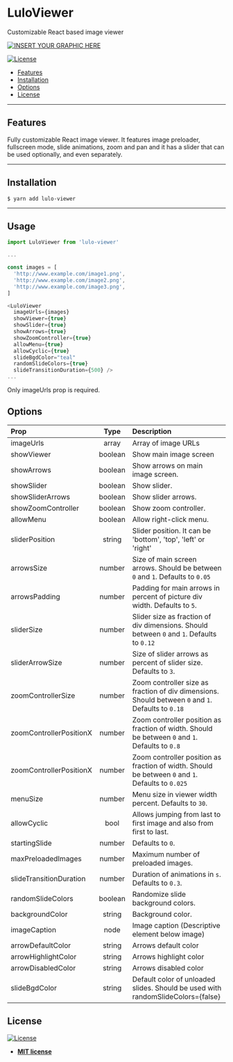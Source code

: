 # LuloViewer

Customizable React based image viewer

[![INSERT YOUR GRAPHIC HERE](https://gdurl.com/2mMv)]()

[![License](http://img.shields.io/:license-mit-blue.svg?style=flat-square)](http://badges.mit-license.org)

- [Features](#features)
- [Installation](#installation)
- [Options](#options)
- [License](#license)

---

## Features

Fully customizable React image viewer. It features image preloader, fullscreen mode, slide animations, zoom and pan and it has a slider that can be used optionally, and even separately.

---

## Installation

```shell
$ yarn add lulo-viewer
```

---

## Usage

```javascript
import LuloViewer from 'lulo-viewer'

...

const images = [
  'http://www.example.com/image1.png',
  'http://www.example.com/image2.png',
  'http://www.example.com/image3.png',
]

<LuloViewer
  imageUrls={images}
  showViewer={true}
  showSlider={true}
  showArrows={true}
  showZoomController={true}
  allowMenu={true}
  allowCyclic={true}
  slideBgdColor="teal"
  randomSlideColors={true}
  slideTransitionDuration={500} />
...

```

Only imageUrls prop is required.

## Options

| Prop                    |  Type   | Description                                                                                        |
| :---------------------- | :-----: | :------------------------------------------------------------------------------------------------- |
| imageUrls               |  array  | Array of image URLs                                                                                |
| showViewer              | boolean | Show main image screen                                                                             |
| showArrows              | boolean | Show arrows on main image screen.                                                                  |
| showSlider              | boolean | Show slider.                                                                                       |
| showSliderArrows        | boolean | Show slider arrows.                                                                                |
| showZoomController      | boolean | Show zoom controller.                                                                              |
| allowMenu               | boolean | Allow right-click menu.                                                                            |
| sliderPosition          | string  | Slider position. It can be 'bottom', 'top', 'left' or 'right'                                      |
| arrowsSize              | number  | Size of main screen arrows. Should be between `0` and `1`. Defaults to `0.05`                      |
| arrowsPadding           | number  | Padding for main arrows in percent of picture div width. Defaults to `5`.                          |
| sliderSize              | number  | Slider size as fraction of div dimensions. Should between `0` and `1`. Defaults to `0.12`          |
| sliderArrowSize         | number  | Size of slider arrows as percent of slider size. Defaults to `3`.                                  |
| zoomControllerSize      | number  | Zoom controller size as fraction of div dimensions. Should between `0` and `1`. Defaults to `0.18` |
| zoomControllerPositionX | number  | Zoom controller position as fraction of width. Should be between `0` and `1`. Defaults to `0.8`    |
| zoomControllerPositionX | number  | Zoom controller position as fraction of width. Should be between `0` and `1`. Defaults to `0.025`  |
| menuSize                | number  | Menu size in viewer width percent. Defaults to `30`.                                               |
| allowCyclic             |  bool   | Allows jumping from last to first image and also from first to last.                               |
| startingSlide           | number  | Defaults to `0`.                                                                                   |
| maxPreloadedImages      | number  | Maximum number of preloaded images.                                                                |
| slideTransitionDuration | number  | Duration of animations in `s`. Defaults to `0.3`.                                                  |
| randomSlideColors       | boolean | Randomize slide background colors.                                                                 |
| backgroundColor         | string  | Background color.                                                                                  |
| imageCaption            |  node   | Image caption (Descriptive element below image)                                                    |
| arrowDefaultColor       | string  | Arrows default color                                                                               |
| arrowHighlightColor     | string  | Arrows highlight color                                                                             |
| arrowDisabledColor      | string  | Arrows disabled color                                                                              |
| slideBgdColor           | string  | Default color of unloaded slides. Should be used with randomSlideColors={false}                    |

## License

[![License](http://img.shields.io/:license-mit-blue.svg?style=flat-square)](http://badges.mit-license.org)

- **[MIT license](http://opensource.org/licenses/mit-license.php)**
